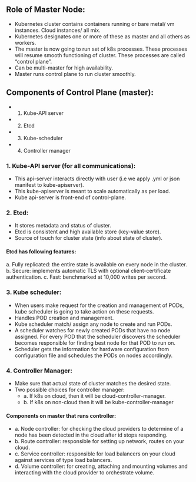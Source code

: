 ## Role of Master Node:
- Kubernetes cluster contains containers running or bare metal/ vm instances. Cloud instances/ all mix.
- Kubernetes designates one or more of these as master and all others as workers.
- The master is now going to run set of k8s processes. These processes will resume smooth functioning of cluster. These processes are called “control plane”.
- Can be multi-master for high availability.
- Master runs control plane to run cluster smoothly.

## Components of Control Plane (master):
- 1. Kube-API server
- 2. Etcd
- 3. Kube-scheduler
- 4. Controller manager

### 1. Kube-API server (for all communications):
- This api-server interacts directly with user (i.e we apply .yml or json manifest
to kube-apiserver).
- This kube-apiserver is meant to scale automatically as per load.
- Kube api-server is front-end of control-plane.

### 2. Etcd:
- It stores metadata and status of cluster.
- Etcd is consistent and high available store (key-value store).
- Source of touch for cluster state (info about state of cluster).

#### Etcd has following features:
 a. Fully replicated: the entire state is available on every node in the cluster.
 b. Secure: implements automatic TLS with optional client-certificate authentication.
 c. Fast: benchmarked at 10,000 writes per second.

### 3. Kube scheduler:
- When users make request for the creation and management of PODs, kube scheduler is going to take action on these requests.
- Handles POD creation and management.
- Kube scheduler match/ assign any node to create and run PODs.
- A scheduler watches for newly created PODs that have no node assigned. For every POD that the scheduler discovers the scheduler becomes responsible for finding best node for that POD to run on.
- Scheduler gets the information for hardware configuration from configuration file and schedules the PODs on nodes accordingly.

### 4. Controller Manager:
- Make sure that actual state of cluster matches the desired state.
- Two possible choices for controller manager:
  - a. If k8s on cloud, then it will be cloud-controller-manager.
  - b. If k8s on non-cloud then it will be kube-controller-manager

#### Components on master that runs controller:
   - a. Node controller: for checking the cloud providers to determine of a node has been detected in the cloud after id stops responding.
   - b. Route controller: responsible for setting up network, routes on your cloud.
   - c. Service controller: responsible for load balancers on your cloud against services of type load balancers.
   - d. Volume controller: for creating, attaching and mounting volumes and interacting with the cloud provider to orchestrate volume.
